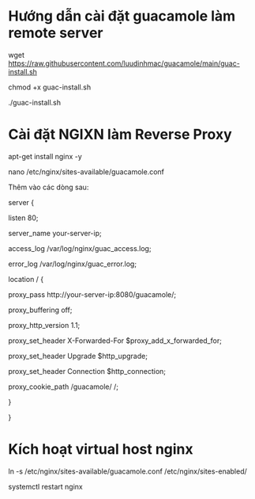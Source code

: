 Hướng dẫn cài đặt guacamole làm remote server
=============
wget https://raw.githubusercontent.com/luudinhmac/guacamole/main/guac-install.sh

chmod +x guac-install.sh

./guac-install.sh


Cài đặt NGIXN làm Reverse Proxy
==
apt-get install nginx -y

nano /etc/nginx/sites-available/guacamole.conf

Thêm vào các dòng sau:

server {

listen 80;

server_name your-server-ip;

access_log /var/log/nginx/guac_access.log;

error_log /var/log/nginx/guac_error.log;

location / {

proxy_pass http://your-server-ip:8080/guacamole/;

proxy_buffering off;

proxy_http_version 1.1;

proxy_set_header X-Forwarded-For $proxy_add_x_forwarded_for;

proxy_set_header Upgrade $http_upgrade;

proxy_set_header Connection $http_connection;

proxy_cookie_path /guacamole/ /;

}

}

Kích hoạt virtual host nginx
=============

ln -s /etc/nginx/sites-available/guacamole.conf /etc/nginx/sites-enabled/

systemctl restart nginx
